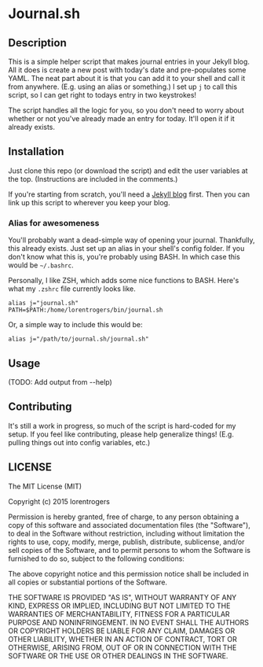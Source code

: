 # Journal.sh
## Description

This is a simple helper script that makes journal entries in your Jekyll
blog. All it does is create a new post with today's date and pre-populates
some YAML. The neat part about it is that you can add it to your shell
and call it from anywhere. (E.g. using an alias or something.)
I set up `j` to call this script, so I can get right to todays entry in two
keystrokes!

The script handles all the logic for you, so you don't need to worry about
whether or not you've already made an entry for today. It'll open it if 
it already exists.

## Installation

Just clone this repo (or download the script) and edit the user variables
at the top. (Instructions are included in the comments.)

If you're starting from scratch, you'll need a 
[Jekyll blog](http://jekyllrb.com/) first.
Then you can link up this script to wherever you keep your blog.

### Alias for awesomeness

You'll probably want a dead-simple way of opening your journal.
Thankfully, this already exists. Just set up an alias in your shell's
config folder. 
If you don't know what this is, you're probably using BASH. 
In which case this would be `~/.bashrc`.

Personally, I like ZSH, which adds some nice functions to BASH.
Here's what my `.zshrc` file currently looks like.

    alias j="journal.sh"
    PATH=$PATH:/home/lorentrogers/bin/journal.sh

Or, a simple way to include this would be:

    alias j="/path/to/journal.sh/journal.sh"

## Usage

(TODO: Add output from --help)

## Contributing

It's still a work in progress, so much of the script is hard-coded for my
setup. If you feel like contributing, please help generalize things!
(E.g. pulling things out into config variables, etc.)

## LICENSE

The MIT License (MIT)

Copyright (c) 2015 lorentrogers

Permission is hereby granted, free of charge, to any person obtaining a copy
of this software and associated documentation files (the "Software"), to deal
in the Software without restriction, including without limitation the rights
to use, copy, modify, merge, publish, distribute, sublicense, and/or sell
copies of the Software, and to permit persons to whom the Software is
furnished to do so, subject to the following conditions:

The above copyright notice and this permission notice shall be included in
all copies or substantial portions of the Software.

THE SOFTWARE IS PROVIDED "AS IS", WITHOUT WARRANTY OF ANY KIND, EXPRESS OR
IMPLIED, INCLUDING BUT NOT LIMITED TO THE WARRANTIES OF MERCHANTABILITY,
FITNESS FOR A PARTICULAR PURPOSE AND NONINFRINGEMENT. IN NO EVENT SHALL THE
AUTHORS OR COPYRIGHT HOLDERS BE LIABLE FOR ANY CLAIM, DAMAGES OR OTHER
LIABILITY, WHETHER IN AN ACTION OF CONTRACT, TORT OR OTHERWISE, ARISING FROM,
OUT OF OR IN CONNECTION WITH THE SOFTWARE OR THE USE OR OTHER DEALINGS IN
THE SOFTWARE.


